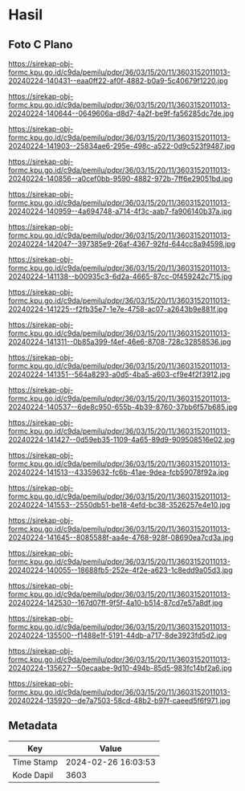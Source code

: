 # Hasil

## Foto C Plano

https://sirekap-obj-formc.kpu.go.id/c9da/pemilu/pdpr/36/03/15/20/11/3603152011013-20240224-140431--eaa0ff22-af0f-4882-b0a9-5c40679f1220.jpg

https://sirekap-obj-formc.kpu.go.id/c9da/pemilu/pdpr/36/03/15/20/11/3603152011013-20240224-140644--0649606a-d8d7-4a2f-be9f-fa56285dc7de.jpg

https://sirekap-obj-formc.kpu.go.id/c9da/pemilu/pdpr/36/03/15/20/11/3603152011013-20240224-141903--25834ae6-295e-498c-a522-0d9c523f9487.jpg

https://sirekap-obj-formc.kpu.go.id/c9da/pemilu/pdpr/36/03/15/20/11/3603152011013-20240224-140856--a0cef0bb-9590-4882-972b-7ff6e29051bd.jpg

https://sirekap-obj-formc.kpu.go.id/c9da/pemilu/pdpr/36/03/15/20/11/3603152011013-20240224-140959--4a694748-a714-4f3c-aab7-fa906140b37a.jpg

https://sirekap-obj-formc.kpu.go.id/c9da/pemilu/pdpr/36/03/15/20/11/3603152011013-20240224-142047--397385e9-26af-4367-92fd-644cc8a94598.jpg

https://sirekap-obj-formc.kpu.go.id/c9da/pemilu/pdpr/36/03/15/20/11/3603152011013-20240224-141138--b00935c3-6d2a-4665-87cc-0f459242c715.jpg

https://sirekap-obj-formc.kpu.go.id/c9da/pemilu/pdpr/36/03/15/20/11/3603152011013-20240224-141225--f2fb35e7-1e7e-4758-ac07-a2643b9e881f.jpg

https://sirekap-obj-formc.kpu.go.id/c9da/pemilu/pdpr/36/03/15/20/11/3603152011013-20240224-141311--0b85a399-f4ef-46e6-8708-728c32858536.jpg

https://sirekap-obj-formc.kpu.go.id/c9da/pemilu/pdpr/36/03/15/20/11/3603152011013-20240224-141351--564a8293-a0d5-4ba5-a603-cf9e4f2f3912.jpg

https://sirekap-obj-formc.kpu.go.id/c9da/pemilu/pdpr/36/03/15/20/11/3603152011013-20240224-140537--6de8c950-655b-4b39-8760-37bb6f57b685.jpg

https://sirekap-obj-formc.kpu.go.id/c9da/pemilu/pdpr/36/03/15/20/11/3603152011013-20240224-141427--0d59eb35-1109-4a65-89d9-909508516e02.jpg

https://sirekap-obj-formc.kpu.go.id/c9da/pemilu/pdpr/36/03/15/20/11/3603152011013-20240224-141513--43359632-fc6b-41ae-9dea-fcb59078f92a.jpg

https://sirekap-obj-formc.kpu.go.id/c9da/pemilu/pdpr/36/03/15/20/11/3603152011013-20240224-141553--2550db51-be18-4efd-bc38-3526257e4e10.jpg

https://sirekap-obj-formc.kpu.go.id/c9da/pemilu/pdpr/36/03/15/20/11/3603152011013-20240224-141645--8085588f-aa4e-4768-928f-08690ea7cd3a.jpg

https://sirekap-obj-formc.kpu.go.id/c9da/pemilu/pdpr/36/03/15/20/11/3603152011013-20240224-140055--18688fb5-252e-4f2e-a623-1c8edd9a05d3.jpg

https://sirekap-obj-formc.kpu.go.id/c9da/pemilu/pdpr/36/03/15/20/11/3603152011013-20240224-142530--167d07ff-9f5f-4a10-b514-87cd7e57a8df.jpg

https://sirekap-obj-formc.kpu.go.id/c9da/pemilu/pdpr/36/03/15/20/11/3603152011013-20240224-135500--f1488e1f-5191-44db-a717-8de3923fd5d2.jpg

https://sirekap-obj-formc.kpu.go.id/c9da/pemilu/pdpr/36/03/15/20/11/3603152011013-20240224-135627--50ecaabe-9d10-494b-85d5-983fc14bf2a6.jpg

https://sirekap-obj-formc.kpu.go.id/c9da/pemilu/pdpr/36/03/15/20/11/3603152011013-20240224-135920--de7a7503-58cd-48b2-b97f-caeed5f6f971.jpg


## Metadata

| Key        | Value               |
| ---------- | ------------------- |
| Time Stamp | 2024-02-26 16:03:53 |
| Kode Dapil | 3603                |



